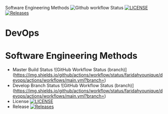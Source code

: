Software Engineering Methods
![Github workflow Status](https://github.com/faridahyounique/devops/actions/workflows/main.yml/badge.svg)
[![LICENSE](https://img.shields.io/github/license/faridahyounique/devops.svg?style=flat-square)](https://github.com/faridahyounique/devops/blob/master/LICENSE)
[![Releases](https://img.shields.io/github/release/faridahyounique/devops/all.svg?style=flat-square)](https://github.com/faridahyounique/devops/releases)
# DevOps
# Software Engineering Methods
* Master Build Status ![GitHub Workflow Status (branch)](https://img.shields.io/github/actions/workflow/status/faridahyounique/devops/actions/workflows/main.yml?branch=<master branch>)
* Develop Branch Status ![GitHub Workflow Status (branch)](https://img.shields.io/github/actions/workflow/status/faridahyounique/devops/actions/workflows/main.yml?branch=<develop branch>)
* License [![LICENSE](https://img.shields.io/github/license/faridahyounique/devops.svg?style=flat-square)](https://github.com/faridahyounique/devops/blob/master/LICENSE)
* Release [![Releases](https://img.shields.io/github/release/faridahyounique/devops/all.svg?style=flat-square)](https://github.com/faridahyounique/devops/releases)
